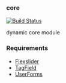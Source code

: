 ### core
[![Build Status](https://magnum.travis-ci.com/dynamic/core.svg?token=ujzpSCh6NsJLpFS5WGnw&branch=master)](https://magnum.travis-ci.com/dynamic/core)

dynamic core module

### Requirements

* [Flexslider](https://github.com/dynamic/SilverStripe-FlexSlider)
* [TagField](https://github.com/silverstripe-labs/silverstripe-tagfield)
* [UserForms](https://github.com/silverstripe/silverstripe-userforms)